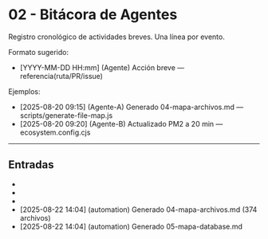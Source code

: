 # 02 - Bitácora de Agentes

Registro cronológico de actividades breves. Una línea por evento.

Formato sugerido:
- [YYYY-MM-DD HH:mm] (Agente) Acción breve — referencia(ruta/PR/issue)

Ejemplos:
- [2025-08-20 09:15] (Agente-A) Generado 04-mapa-archivos.md — scripts/generate-file-map.js
- [2025-08-20 09:20] (Agente-B) Actualizado PM2 a 20 min — ecosystem.config.cjs

---

## Entradas
- 
- 
- 
- [2025-08-22 14:04] (automation) Generado 04-mapa-archivos.md (374 archivos)
- [2025-08-22 14:04] (automation) Generado 05-mapa-database.md